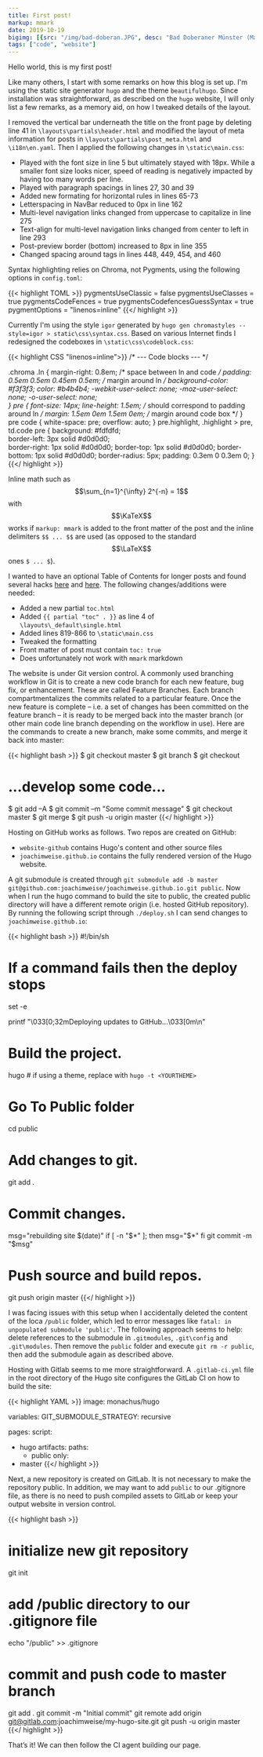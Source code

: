 ```yaml
---
title: First post!
markup: mmark
date: 2019-10-19
bigimg: [{src: "/img/bad-doberan.JPG", desc: "Bad Doberaner Münster (May 2018)"}]
tags: ["code", "website"]
---
```


Hello world, this is my first post! 

Like many others, I start with some remarks on how this blog is set up. I'm using the static site generator `hugo` and the theme `beautifulhugo`. Since installation was straightforward, as described on the `hugo` website, I will only list a few remarks, as a memory aid, on how I tweaked details of the layout.

<!--more-->

I removed the vertical bar underneath the title on the front page by deleting line 41 in `\layouts\partials\header.html` and modified the layout of meta information for posts in `\layouts\partials\post_meta.html` and `\i18n\en.yaml`. Then I applied the following changes in `\static\main.css`:

* Played with the font size in line 5 but ultimately stayed with 18px. While a smaller font size looks nicer, speed of reading is negatively impacted by having too many words per line. 
* Played with paragraph spacings in lines 27, 30 and 39
* Added new formating for horizontal rules in lines 65-73
* Letterspacing in NavBar reduced to 0px in line 162
* Multi-level navigation links changed from uppercase to capitalize in line 275
* Text-align for multi-level navigation links changed from center to left in line 293
* Post-preview border (bottom) increased to 8px in line 355
* Changed spacing around tags in lines 448, 449, 454, and 460

Syntax highlighting relies on Chroma, not Pygments, using the following options in `config.toml`:

{{< highlight TOML >}}
pygmentsUseClassic = false
pygmentsUseClasses = true
pygmentsCodeFences = true
pygmentsCodefencesGuessSyntax = true
pygmentOptions = "linenos=inline"
{{</ highlight >}}

Currently I'm using the style `igor` generated by `hugo gen chromastyles --style=igor > static\css\syntax.css`. Based on various Internet finds I redesigned the codeboxes in `\static\css\codeblock.css`:

{{< highlight CSS "linenos=inline">}}
/* --- Code blocks --- */

.chroma .ln {
  margin-right: 0.8em; /* space between ln and code */
  padding: 0.5em 0.5em 0.45em 0.5em; /* margin around ln */
  background-color: #f3f3f3;
  color: #b4b4b4;
  -webkit-user-select: none;
  -moz-user-select: none; 
  -o-user-select: none;  
}
pre {
  font-size: 14px;
  line-height: 1.5em; /* should correspond to padding around ln */
  margin: 1.5em 0em 1.5em 0em; /* margin around code box */
}
pre code {
  white-space: pre;
  overflow: auto;
}
pre.highlight, .highlight > pre, td.code pre {
  background: #fdfdfd;  
  border-left: 3px solid #d0d0d0;  
  border-right: 1px solid #d0d0d0;
  border-top: 1px solid #d0d0d0;
  border-bottom: 1px solid #d0d0d0;
  border-radius: 5px;
  padding: 0.3em 0 0.3em 0;
}
{{</ highlight >}}


Inline math such as $$\sum_{n=1}^{\infty} 2^{-n} = 1$$ with $$\KaTeX$$ works if `markup: mmark` is added to the front matter of the post and the inline delimiters `$$ ... $$` are used (as opposed to the standard $$\LaTeX$$ ones `$ ... $`). 

I wanted to have an optional Table of Contents for longer posts and found several hacks [here](https://gitlab.com/VincentTam/beautifulhugo) and [here](https://github.com/halogenica/beautifulhugo/pull/226). The following changes/additions were needed:

* Added a new partial `toc.html`
* Added `{{ partial "toc" . }}` as line 4 of `\layouts\_default\single.html`
* Added lines 819-866 to `\static\main.css`
* Tweaked the formatting
* Front matter of post must contain `toc: true`
* Does unfortunately not work with `mmark` markdown

The website is under Git version control. A commonly used branching workflow in Git is to create a new code branch for each new feature, bug fix, or enhancement. These are called Feature Branches. Each branch compartmentalizes the commits related to a particular feature. Once the new feature is complete – i.e. a set of changes has been committed on the feature branch – it is ready to be merged back into the master branch (or other main code line branch depending on the workflow in use). Here are the commands to create a new branch, make some commits, and merge it back into master:

{{< highlight bash >}}
$ git checkout master
$ git branch <new-branch>
$ git checkout <new-branch>

# ...develop some code...

$ git add –A
$ git commit –m "Some commit message"
$ git checkout master
$ git merge <new-branch>
$ git push -u origin master
{{</ highlight >}}

Hosting on GitHub works as follows. Two repos are created on GitHub:

* `website-github` contains Hugo's content and other source files
* `joachimweise.github.io` contains the fully rendered version of the Hugo website. 

A git submodule is created through `git submodule add -b master git@github.com:joachimweise/joachimweise.github.io.git public`. Now when I run the hugo command to build the site to public, the created public directory will have a different remote origin (i.e. hosted GitHub repository). By running the following script through `./deploy.sh` I can send changes to `joachimweise.github.io`: 

{{< highlight bash >}}
#!/bin/sh

# If a command fails then the deploy stops
set -e

printf "\033[0;32mDeploying updates to GitHub...\033[0m\n"

# Build the project.
hugo # if using a theme, replace with `hugo -t <YOURTHEME>`

# Go To Public folder
cd public

# Add changes to git.
git add .

# Commit changes.
msg="rebuilding site $(date)"
if [ -n "$*" ]; then
	msg="$*"
fi
git commit -m "$msg"

# Push source and build repos.
git push origin master
{{</ highlight >}}


I was facing issues with this setup when I accidentally deleted the content of the loca `/public` folder, which led to error messages like `fatal: in unpopulated submodule 'public'`. The following approach seems to help: delete references to the submodule in `.gitmodules`, `.git\config` and `.git\modules`. Then remove the `public` folder and execute `git rm -r public`, then add the submodule again as described above.


Hosting with Gitlab seems to me more straightforward. A `.gitlab-ci.yml` file in the root directory of the Hugo site configures the GitLab CI on how to build the site:

{{< highlight YAML >}}
image: monachus/hugo

variables:
 GIT_SUBMODULE_STRATEGY: recursive

pages:
 script:
 - hugo
 artifacts:
   paths:
   - public
 only:
 - master
{{</ highlight >}}

Next, a new repository is created on GitLab. It is not necessary to make the repository public. In addition, we may want to add `public` to our .gitignore file, as there is no need to push compiled assets to GitLab or keep your output website in version control.

{{< highlight bash >}}
# initialize new git repository
git init

# add /public directory to our .gitignore file
echo "/public" >> .gitignore

# commit and push code to master branch
git add .
git commit -m "Initial commit"
git remote add origin git@gitlab.com:joachimweise/my-hugo-site.git
git push -u origin master
{{</ highlight >}}

That’s it! We can then follow the CI agent building our page.

